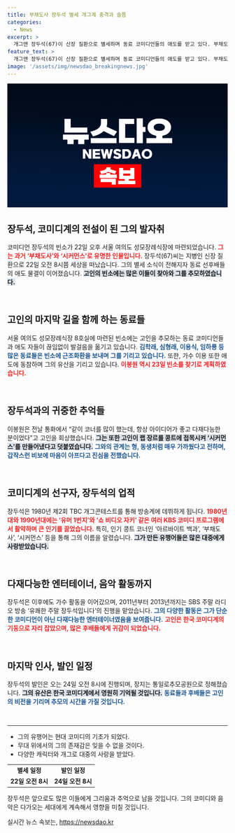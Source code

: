 ```yaml
---
title: 부채도사 장두석 별세 개그계 충격과 슬픔
categories:
  - News
excerpt: >
  개그맨 장두석(67)이 신장 질환으로 별세하며 동료 코미디언들의 애도를 받고 있다. 부채도사와 시커먼스 등으로 활약한 그는 한국 코미디의 역사에 큰 발자国을 남겼다.
feature_text: >
  개그맨 장두석(67)이 신장 질환으로 별세하며 동료 코미디언들의 애도를 받고 있다. 부채도사와 시커먼스 등으로 활약한 그는 한국 코미디의 역사에 큰 발자国을 남겼다.
image: '/assets/img/newsdao_breakingnews.jpg'
---
```


<p><img src="/assets/img/newsdao_breakingnews.jpg" alt="ontimetimes 속보" /></p>

<h2 data-ke-size="size26">장두석, 코미디계의 전설이 된 그의 발자취</h2>

<p data-ke-size="size16">코미디언 장두석의 빈소가 22일 오후 서울 여의도 성모장례식장에 마련되었습니다. <b><span style="color: #ee2323;">그는 과거 ‘부채도사’와 ‘시커먼스’로 유명한 인물입니다.</span></b> 장두석(67)씨는 지병인 신장 질환으로 22일 오전 8시쯤 세상을 떠났습니다. 그의 별세 소식이 전해지자 동료 선후배들의 애도 물결이 이어졌습니다. <b><span style="background-color: #21538527;">고인의 빈소에는 많은 이들이 찾아와 그를 추모하였습니다.</span></b></p>

<p data-ke-size="size16">&nbsp;</p>

<h2 data-ke-size="size26">고인의 마지막 길을 함께 하는 동료들</h2>

<p data-ke-size="size16">서울 여의도 성모장례식장 8호실에 마련된 빈소에는 고인을 추모하는 동료 코미디언들과 애도 자들이 끊임없이 발걸음을 옮기고 있습니다. <b><span style="color: #1a5490;">김학래, 심형래, 이용식, 임하룡 등 많은 동료들은 빈소에 근조화환을 보내며 그를 기리고 있습니다.</span></b> 또한, 가수 이용 또한 애도에 동참하며 그의 유산을 기리고 있습니다. <b><span style="color: #ee2323;">이봉원 역시 23일 빈소를 찾기로 계획하였습니다.</span></b></p>

<p data-ke-size="size16">&nbsp;</p>

<h2 data-ke-size="size26">장두석과의 귀중한 추억들</h2>

<p data-ke-size="size16">이봉원은 전날 통화에서 “같이 코너를 많이 했는데, 항상 아이디어가 좋고 다재다능한 분이었다”고 고인을 회상했습니다. <b><span style="background-color: #21538527;">그는 또한 고인이 랩 장르를 콩트에 접목시켜 ‘시커먼스’를 만들어냈다고 덧붙였습니다.</span></b> <b><span style="color: #1a5490;">그와의 관계는 형, 동생처럼 매우 가까웠다고 전하며, 갑작스런 비보에 마음이 아프다고 진심을 전했습니다.</span></b></p>

<p data-ke-size="size16">&nbsp;</p>

<h2 data-ke-size="size26">코미디계의 선구자, 장두석의 업적</h2>

<p data-ke-size="size16">장두석은 1980년 제2회 TBC 개그콘테스트를 통해 방송계에 데뷔하게 됩니다. <b><span style="color: #ee2323;">1980년대와 1990년대에는 ‘유머 1번지’와 ‘쇼 비디오 자키’ 같은 여러 KBS 코미디 프로그램에서 활약하며 큰 인기를 끌었습니다.</span></b> 특히, 인기 콩트 코너인 ‘아르바이트 백과’, ‘부채도사’, ‘시커먼스’ 등을 통해 그의 이름을 알렸습니다. <b><span style="background-color: #21538527;">그가 만든 유행어들은 많은 대중에게 사랑받았습니다.</span></b></p>

<p data-ke-size="size16">&nbsp;</p>

<h2 data-ke-size="size26">다재다능한 엔터테이너, 음악 활동까지</h2>

<p data-ke-size="size16">장두석은 이후에도 가수 활동을 이어갔으며, 2011년부터 2013년까지는 SBS 주말 라디오 방송 ‘유쾌한 주말 장두석입니다’의 진행을 맡았습니다. <b><span style="color: #1a5490;">그의 다양한 활동은 그가 단순한 코미디언이 아닌 다재다능한 엔터테이너였음을 보여줍니다.</span></b> <b><span style="color: #ee2323;">고인은 한국 코미디계의 기둥으로 자리 잡았으며, 많은 후배들에게 귀감이 되었습니다.</span></b></p>

<p data-ke-size="size16">&nbsp;</p>

<h2 data-ke-size="size26">마지막 인사, 발인 일정</h2>

<p data-ke-size="size16">장두석의 발인은 오는 24일 오전 8시에 진행되며, 장지는 통일로추모공원으로 정해졌습니다. <b><span style="background-color: #21538527;">그의 유산은 한국 코미디계에서 영원히 기억될 것입니다.</span></b> <b><span style="color: #1a5490;">동료들과 후배들은 고인의 비전을 기리며 추모의 시간을 가질 것입니다.</span></b></p>

<p data-ke-size="size16">&nbsp;</p>

<hr>

<ul>
    <li>그의 유행어는 현대 코미디의 기초가 되었다.</li>
    <li>무대 위에서의 그의 존재감은 잊을 수 없을 것이다.</li>
    <li>다양한 캐릭터와 개그로 대중의 사랑을 받았다.</li>
</ul>

<table style="width: 100%;">
    <tr>
        <td style="text-align: center; height: 17px;"><b>별세 일정</b></td>
        <td style="text-align: center; height: 17px;"><b>발인 일정</b></td>
    </tr>
    <tr>
        <td style="text-align: center; height: 17px;"><b>22일 오전 8시</b></td>
        <td style="text-align: center; height: 17px;"><b>24일 오전 8시</b></td>
    </tr>
</table>

<p data-ke-size="size16">장두석은 앞으로도 많은 이들에게 그리움과 추억으로 남을 것입니다. 그의 코미디와 음악은 다가오는 세대에게 계속해서 영향을 미칠 것입니다.</p>
실시간 뉴스 속보는, <a href="https://newsdao.kr" rel="dofollow">https://newsdao.kr</a>


